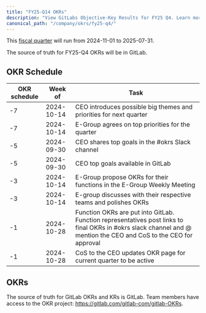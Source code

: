 ```yaml
---
title: "FY25-Q14 OKRs"
description: "View GitLabs Objective-Key Results for FY25 Q4. Learn more here!"
canonical_path: "/company/okrs/fy25-q4/"
---
```


This [fiscal quarter](/handbook/finance/#fiscal-year) will run from 2024-11-01 to 2025-07-31.

The source of truth for FY25-Q4 OKRs will be in GitLab.

## OKR Schedule

| OKR schedule | Week of | Task |
| ------ | ------ | ------ |
| -7 | 2024-10-14 | CEO introduces possible big themes and priorities for next quarter |
| -7 | 2024-10-14 | E-Group agrees on top priorities for the quarter |
| -5 | 2024-09-30| CEO shares top goals in the #okrs Slack channel |
| -5 | 2024-09-30 | CEO top goals available in GitLab |
| -3 | 2024-10-14 | E-Group propose OKRs for their functions in the E-Group Weekly Meeting |
| -3 | 2024-10-14 | E-group discusses with their respective teams and polishes OKRs |
| -1 | 2024-10-28 | Function OKRs are put into GitLab. Function representatives post links to final OKRs in #okrs slack channel and @ mention the CEO and CoS to the CEO for approval |
| -1  | 2024-10-28 | CoS to the CEO updates OKR page for current quarter to be active |

## OKRs

The source of truth for GitLab OKRs and KRs is GitLab. Team members have access to the OKR project: https://gitlab.com/gitlab-com/gitlab-OKRs.
